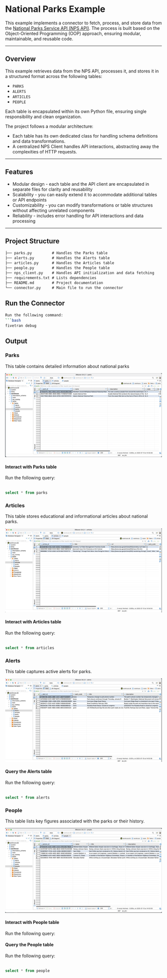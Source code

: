 # National Parks Example

This example implements a connector to fetch, process, and store data from the [National Parks Service API (NPS API)](https://www.nps.gov/subjects/developer/index.htm). The process is built based on the Object-Oriented Programming (OOP) approach, ensuring modular, maintainable, and reusable code. 

---

## Overview

This example retrieves data from the NPS API, processes it, and stores it in a structured format across the following tables:  
- `PARKS`
- `ALERTS`
- `ARTICLES`
- `PEOPLE`

Each table is encapsulated within its own Python file, ensuring single responsibility and clean organization.

The project follows a modular architecture:
- Each table has its own dedicated class for handling schema definitions and data transformations.
- A centralized NPS Client handles API interactions, abstracting away the complexities of HTTP requests.

---

## Features

- Modular design - each table and the API client are encapsulated in separate files for clarity and reusability
- Scalability - you can easily extend it to accommodate additional tables or API endpoints
- Customizability - you can modify transformations or table structures without affecting unrelated components
- Reliability - includes error handling for API interactions and data processing

---

## Project Structure

```plaintext
├── parks.py         # Handles the Parks table
├── alerts.py        # Handles the Alerts table
├── articles.py      # Handles the Articles table
├── people.py        # Handles the People table
├── nps_client.py    # Handles API initialization and data fetching
├── requirements.txt # Lists dependencies
├── README.md        # Project documentation
└── connector.py     # Main file to run the connector
```


## Run the Connector

```bash
Run the following command:
```bash
fivetran debug 
```

## Output

### Parks

This table contains detailed information about national parks

![PARKS](images/Parks.png "Parks Table in DB")

#### Interact with Parks table

Run the following query:

```sql

select * from parks

```

### Articles

This table stores educational and informational articles about national parks.

![Articles](images/Articles.png "Articles Table in DB")

#### Interact with Articles table


Run the following query:

```sql

select * from articles

```

### Alerts

This table captures active alerts for parks.

![Alerts](images/Alerts.png "Alerts Table in DB")



#### Query the Alerts table

Run the following query:

```sql

select * from alerts

```
### People

This table lists key figures associated with the parks or their history.

![PEOPLE](images/People.png "People Table in DB")

#### Interact with People table

Run the following query:
#### Query the People table

Run the following query:

```sql

select * from people

```


